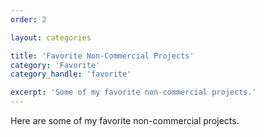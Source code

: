 ```yaml
---
order: 2

layout: categories

title: 'Favorite Non-Commercial Projects'
category: 'Favorite'
category_handle: 'favorite'

excerpt: 'Some of my favorite non-commercial projects.'
---
```


Here are some of my favorite non-commercial projects.
